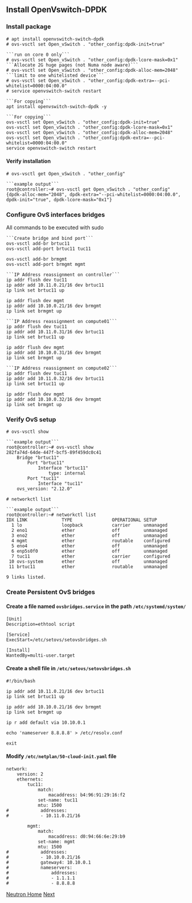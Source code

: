 ## Install OpenVswitch-DPDK

### Install package
```
# apt install openvswitch-switch-dpdk
# ovs-vsctl set Open_vSwitch . "other_config:dpdk-init=true"

```run on core 0 only```
# ovs-vsctl set Open_vSwitch . "other_config:dpdk-lcore-mask=0x1"
```Allocate 2G huge pages (not Numa node aware)```
# ovs-vsctl set Open_vSwitch . "other_config:dpdk-alloc-mem=2048"
```limit to one whitelisted device```
# ovs-vsctl set Open_vSwitch . "other_config:dpdk-extra=--pci-whitelist=0000:04:00.0"
# service openvswitch-switch restart

```For copying```
apt install openvswitch-switch-dpdk -y

```For copying```
ovs-vsctl set Open_vSwitch . "other_config:dpdk-init=true"
ovs-vsctl set Open_vSwitch . "other_config:dpdk-lcore-mask=0x1"
ovs-vsctl set Open_vSwitch . "other_config:dpdk-alloc-mem=2048"
ovs-vsctl set Open_vSwitch . "other_config:dpdk-extra=--pci-whitelist=0000:04:00.0"
service openvswitch-switch restart
```

#### Verify installation
```
# ovs-vsctl get Open_vSwitch . "other_config"

```example output```
root@controller:~# ovs-vsctl get Open_vSwitch . "other_config"
{dpdk-alloc-mem="2048", dpdk-extra="--pci-whitelist=0000:04:00.0", dpdk-init="true", dpdk-lcore-mask="0x1"}
```

### Configure OvS interfaces bridges
All commands to be executed with sudo
```
```Create bridge and bind port```
ovs-vsctl add-br brtuc11
ovs-vsctl add-port brtuc11 tuc11

ovs-vsctl add-br brmgmt
ovs-vsctl add-port brmgmt mgmt

```IP Address reassignment on controller```
ip addr flush dev tuc11
ip addr add 10.11.0.21/16 dev brtuc11
ip link set brtuc11 up

ip addr flush dev mgmt
ip addr add 10.10.0.21/16 dev brmgmt
ip link set brmgmt up

```IP Address reassignment on compute01```
ip addr flush dev tuc11
ip addr add 10.11.0.31/16 dev brtuc11
ip link set brtuc11 up

ip addr flush dev mgmt
ip addr add 10.10.0.31/16 dev brmgmt
ip link set brmgmt up

```IP Address reassignment on compute02```
ip addr flush dev tuc11
ip addr add 10.11.0.32/16 dev brtuc11
ip link set brtuc11 up

ip addr flush dev mgmt
ip addr add 10.10.0.32/16 dev brmgmt
ip link set brmgmt up

```

### Verify OvS setup

```
# ovs-vsctl show

```example output```
root@controller:~# ovs-vsctl show
282fa74d-64de-447f-bcf5-89f459dc0c41
    Bridge "brtuc11"
        Port "brtuc11"
            Interface "brtuc11"
                type: internal
        Port "tuc11"
            Interface "tuc11"
    ovs_version: "2.12.0"

# networkctl list

```example output```
root@controller:~# networkctl list
IDX LINK             TYPE               OPERATIONAL SETUP
  1 lo               loopback           carrier     unmanaged
  2 eno1             ether              off         unmanaged
  3 eno2             ether              off         unmanaged
  4 mgmt             ether              routable    configured
  5 eno4             ether              off         unmanaged
  6 enp5s0f0         ether              off         unmanaged
  7 tuc11            ether              carrier     configured
 10 ovs-system       ether              off         unmanaged
 11 brtuc11          ether              routable    unmanaged

9 links listed.
```

### Create Persistent OvS bridges

#### Create a file named ```ovsbridges.service``` in the path ```/etc/systemd/system/```

```
[Unit]
Description=ethtool script

[Service]
ExecStart=/etc/setovs/setovsbridges.sh

[Install]
WantedBy=multi-user.target
```

#### Create a shell file in ```/etc/setovs/setovsbridges.sh```
```
#!/bin/bash

ip addr add 10.11.0.21/16 dev brtuc11
ip link set brtuc11 up

ip addr add 10.10.0.21/16 dev brmgmt
ip link set brmgmt up

ip r add default via 10.10.0.1

echo 'nameserver 8.8.8.8' > /etc/resolv.conf

exit
```

#### Modify ```/etc/netplan/50-cloud-init.yaml``` file
```
network:
    version: 2
    ethernets:
        tuc11:
            match:
                macaddress: b4:96:91:29:16:f2
            set-name: tuc11
            mtu: 1500
#            addresses:
#            - 10.11.0.21/16

        mgmt:
            match:
                macaddress: d0:94:66:6e:29:b9
            set-name: mgmt
            mtu: 1500
#            addresses:
#            - 10.10.0.21/16
#            gateway4: 10.10.0.1
#            nameservers:
#                addresses:
#                - 1.1.1.1
#                - 8.8.8.8

```

[Neutron Home](neutron.md#neutron-networking-service)
[Next](controller/neutron.md#install-and-configure-controller-node)